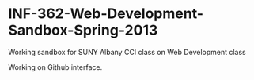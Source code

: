 INF-362-Web-Development-Sandbox-Spring-2013
===========================================

Working sandbox for SUNY Albany CCI class on Web Development class

Working on Github interface.
